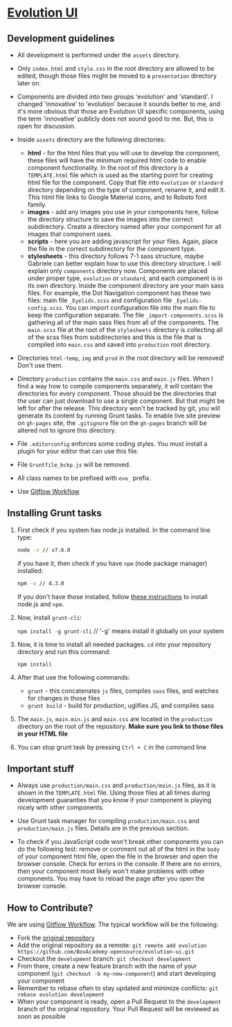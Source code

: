 # [Evolution UI](https://BovAcademy-opensource.github.io/evolution-ui/)

## Development guidelines

* All development is performed under the `assets` directory.

* Only `index.html` and `style.css` in the root directory are allowed to be edited, though those files might be moved to a `presentation` directory later on.

* Components are divided into two groups 'evolution' and 'standard'. I changed 'innovative' to 'evolution' because it sounds better to me, and it's more obvious that those are Evolution UI specific components, using the term 'innovative' publicly does not sound good to me. But, this is open for discussion.

* Inside `assets` directory are the following directories:
    * **html** - for the html files that you will use to develop the component, these files will have the minimum required html code to enable component functionality. In the root of this directory is a `TEMPLATE.html` file which is used as the starting point for creating html file for the component. Copy that file into `evolution` or `standard` directory depending on the type of component, rename it, and edit it. This html file links to Google Material icons, and to Roboto font family.
    * **images** - add any images you use in your components here, follow the directory structure to save the images into the correct subdirectory. Create a directory named after your component for all images that component uses.
    * **scripts** - here you are adding javascript for your files. Again, place the file in the correct subdirectory for the component type.
    * **stylesheets** - this directory follows 7-1 sass structure, maybe Gabriele can better explain how to use this directory structure. I will explain only `components` directory now. Components are placed under proper type, `evolution` or `standard`, and each component is in its own directory. Inside the component directory are your main sass files. For example, the Dot Navigation component has these two files: main file `_Eyelids.scss` and configuration file `_Eyelids-config.scss`. You can import configuration file into the main file to keep the configuration separate. The file `_import-components.scss` is gathering all of the main sass files from all of the components. The `main.scss` file at the root of the `stylesheets` directory is collecting all of the scss files from subdirectories and this is the file that is compiled into `main.css` and saved into `production` root directory.

* Directories `html-temp`, `img` and `prod` in the root directory will be removed! Don't use them.

* Directory `production` contains the `main.css` and `main.js` files. When I find a way how to compile components separately, it will contain the directories for every component. Those should be the directories that the user can just download to use a single component. But that might be left for after the release. This directory won't be tracked by git, you will generate its content by running Grunt tasks. To enable live site preview on `gh-pages` site, the `.gitignore` file on the `gh-pages` branch will be altered not to ignore this directory.

* File `.editorconfig` enforces some coding styles. You must install a plugin for your editor that can use this file.

* File `Gruntfile_bckp.js` will be removed.

* All class names to be prefixed with `evo_` prefix.

* Use [Gitflow Workflow](https://www.atlassian.com/git/tutorials/comparing-workflows#gitflow-workflow)

## Installing Grunt tasks

1. First check if you system has node.js installed. In the command line type:

    ```bash
    node -v // v7.6.0
    ```

    if you have it, then check if you have `npm` (node package manager) installed:

    ```bash
    npm -v // 4.3.0
    ```

    If you don't have those installed, follow [these instructions](https://docs.npmjs.com/getting-started/installing-node) to install node.js and `npm`.

2. Now, install `grunt-cli`:

    `npm install -g grunt-cli` // '-g' means install it globally on your system

3. Now, it is time to install all needed packages. `cd` into your repository directory and run this command:

    `npm install`

4. After that use the following commands:

    * `grunt` - this concatenates `js` files, compiles `sass` files, and watches for changes in those files
    * `grunt build` - build for production, uglifies JS, and compiles sass

5. The `main.js`, `main.min.js` and `main.css` are located in the `production` directory on the root of the repository. **Make sure you link to those files in your HTML file**

6. You can stop grunt task by pressing `Ctrl + C` in the command line

## Important stuff

* Always use `production/main.css` and `production/main.js` files, as it is shown in the `TEMPLATE.html` file. Using those files at all times during development guaranties that you know if your component is playing nicely with other components.

* Use Grunt task manager for compiling `production/main.css` and `production/main.js` files. Details are in the previous section.

* To check if you JavaScript code won't break other components you can do the following test: remove or comment out all of the html in the `body` of your component html file, open the file in the browser and open the browser console. Check for errors in the console. If there are no errors, then your component most likely won't make problems with other components. You may have to reload the page after you open the browser console.

## How to Contribute?

We are using [Gitflow Workflow](https://www.atlassian.com/git/tutorials/comparing-workflows#gitflow-workflow). The typical workflow will be the following:

  - Fork the [original repository](https://github.com/BovAcademy-opensource/evolution-ui)
  - Add the original repository as a remote: `git remote add evolution https://github.com/BovAcademy-opensource/evolution-ui.git`
  - Checkout the `development` branch: `git checkout development`
  - From there, create a new feature branch with the name of your component (`git checkout -b my-new-component`) and start developing your component
  - Remember to rebase often to stay updated and minimize conflicts: `git rebase evolution development`
  - When your component is ready, open a Pull Request to the `development` branch of the original repository. Your Pull Request will be reviewed as soon as possible
